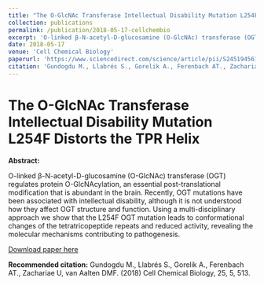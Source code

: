 ```yaml
---
title: "The O-GlcNAc Transferase Intellectual Disability Mutation L254F Distorts the TPR Helix"
collection: publications
permalink: /publication/2018-05-17-cellchembio
excerpt: 'O-linked β-N-acetyl-D-glucosamine (O-GlcNAc) transferase (OGT) regulates protein O-GlcNAcylation, an essential post-translational modification that is abundant in the brain. Recently, OGT mutations have been associated with intellectual disability, although it is not understood how they affect OGT structure and function. Using a multi-disciplinary approach we show that the L254F OGT mutation leads to conformational changes of the tetratricopeptide repeats and reduced activity, revealing the molecular mechanisms contributing to pathogenesis.'
date: 2018-05-17
venue: 'Cell Chemical Biology'
paperurl: 'https://www.sciencedirect.com/science/article/pii/S2451945618300837'
citation: 'Gundogdu M., Llabrés S., Gorelik A., Ferenbach AT., Zachariae U, van Aalten DMF. (2018) Cell Chemical Biology, 25, 5, 513.'
---
```


# The O-GlcNAc Transferase Intellectual Disability Mutation L254F Distorts the TPR Helix

**Abstract:**

O-linked β-N-acetyl-D-glucosamine (O-GlcNAc) transferase (OGT) regulates protein O-GlcNAcylation, an essential post-translational modification that is abundant in the brain. Recently, OGT mutations have been associated with intellectual disability, although it is not understood how they affect OGT structure and function. Using a multi-disciplinary approach we show that the L254F OGT mutation leads to conformational changes of the tetratricopeptide repeats and reduced activity, revealing the molecular mechanisms contributing to pathogenesis.

[Download paper here](https://www.sciencedirect.com/science/article/pii/S2451945618300837)

**Recommended citation:** Gundogdu M., Llabrés S., Gorelik A., Ferenbach AT., Zachariae U, van Aalten DMF. (2018) Cell Chemical Biology, 25, 5, 513.
